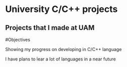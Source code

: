 # University C/C++ projects
## Projects that I made at UAM

#Objectives

Showing my progress on developing in C/C++ language

I have plans to lear a lot of languages in a near future
